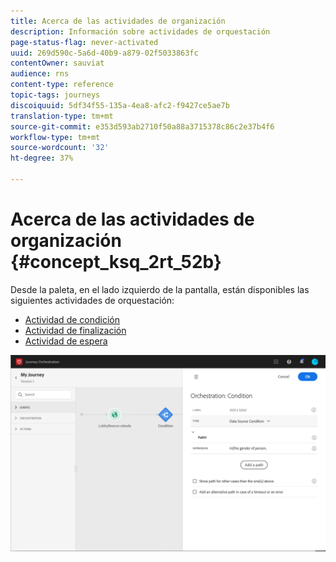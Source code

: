 ```yaml
---
title: Acerca de las actividades de organización
description: Información sobre actividades de orquestación
page-status-flag: never-activated
uuid: 269d590c-5a6d-40b9-a879-02f5033863fc
contentOwner: sauviat
audience: rns
content-type: reference
topic-tags: journeys
discoiquuid: 5df34f55-135a-4ea8-afc2-f9427ce5ae7b
translation-type: tm+mt
source-git-commit: e353d593ab2710f50a88a3715378c86c2e37b4f6
workflow-type: tm+mt
source-wordcount: '32'
ht-degree: 37%

---
```



# Acerca de las actividades de organización {#concept_ksq_2rt_52b}

Desde la paleta, en el lado izquierdo de la pantalla, están disponibles las siguientes actividades de orquestación:

* [Actividad de condición](../building-journeys/condition-activity.md)
* [Actividad de finalización](../building-journeys/end-activity.md)
* [Actividad de espera](../building-journeys/wait-activity.md)

![](../assets/journey49.png)
